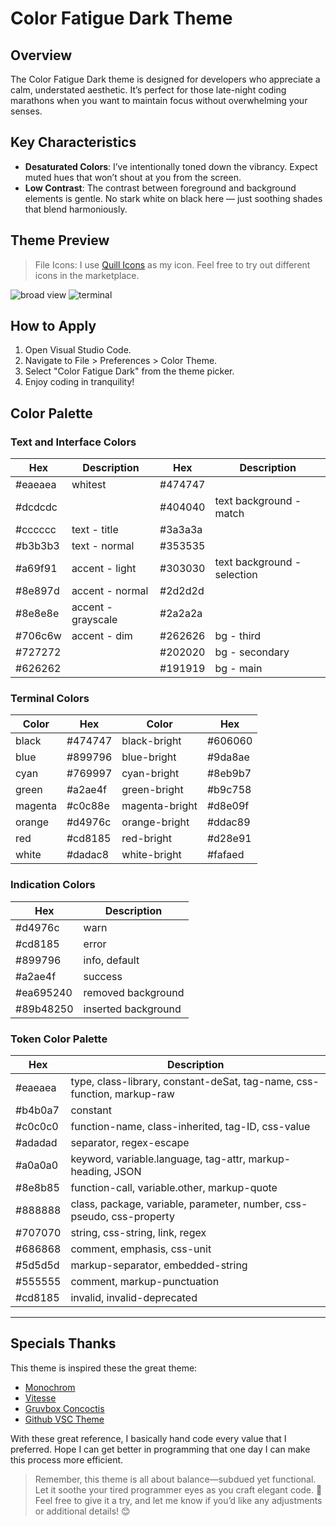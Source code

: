 # Color Fatigue Dark Theme

## Overview

The Color Fatigue Dark theme is designed for developers who appreciate a calm, understated aesthetic. It’s perfect for those late-night coding marathons when you want to maintain focus without overwhelming your senses.

## Key Characteristics

- **Desaturated Colors**: I’ve intentionally toned down the vibrancy. Expect muted hues that won’t shout at you from the screen.
- **Low Contrast**: The contrast between foreground and background elements is gentle. No stark white on black here — just soothing shades that blend harmoniously.

## Theme Preview

> File Icons: I use [Quill Icons](https://github.com/cdonohue/vscode-quill-icons) as my icon. Feel free to try out different icons in the marketplace.

![broad view](https://raw.githubusercontent.com/noidilin/vscode-theme-color-fatigue/main/img/broad-view.jpg)
![terminal](https://raw.githubusercontent.com//noidilin/vscode-theme-color-fatigue/main/img/terminal.jpg)

## How to Apply

1. Open Visual Studio Code.
2. Navigate to File > Preferences > Color Theme.
3. Select "Color Fatigue Dark" from the theme picker.
4. Enjoy coding in tranquility!

## Color Palette

### Text and Interface Colors

| Hex     | Description        | Hex     | Description                 |
| ------- | ------------------ | ------- | --------------------------- |
| #eaeaea | whitest            | #474747 |                             |
| #dcdcdc |                    | #404040 | text background - match     |
| #cccccc | text - title       | #3a3a3a |                             |
| #b3b3b3 | text - normal      | #353535 |                             |
| #a69f91 | accent - light     | #303030 | text background - selection |
| #8e897d | accent - normal    | #2d2d2d |                             |
| #8e8e8e | accent - grayscale | #2a2a2a |                             |
| #706c6w | accent - dim       | #262626 | bg - third                  |
| #727272 |                    | #202020 | bg - secondary              |
| #626262 |                    | #191919 | bg - main                   |

### Terminal Colors

| Color   | Hex     | Color          | Hex     |
| ------- | ------- | -------------- | ------- |
| black   | #474747 | black-bright   | #606060 |
| blue    | #899796 | blue-bright    | #9da8ae |
| cyan    | #769997 | cyan-bright    | #8eb9b7 |
| green   | #a2ae4f | green-bright   | #b9c758 |
| magenta | #c0c88e | magenta-bright | #d8e09f |
| orange  | #d4976c | orange-bright  | #ddac89 |
| red     | #cd8185 | red-bright     | #d28e91 |
| white   | #dadac8 | white-bright   | #fafaed |

### Indication Colors

| Hex       | Description         |
| --------- | ------------------- |
| #d4976c   | warn                |
| #cd8185   | error               |
| #899796   | info, default       |
| #a2ae4f   | success             |
| #ea695240 | removed background  |
| #89b48250 | inserted background |

### Token Color Palette

| Hex     | Description                                                             |
| ------- | ----------------------------------------------------------------------- |
| #eaeaea | type, class-library, constant-deSat, tag-name, css-function, markup-raw |
| #b4b0a7 | constant                                                                |
| #c0c0c0 | function-name, class-inherited, tag-ID, css-value                       |
| #adadad | separator, regex-escape                                                 |
| #a0a0a0 | keyword, variable.language, tag-attr, markup-heading, JSON              |
| #8e8b85 | function-call, variable.other, markup-quote                             |
| #888888 | class, package, variable, parameter, number, css-pseudo, css-property   |
| #707070 | string, css-string, link, regex                                         |
| #686868 | comment, emphasis, css-unit                                             |
| #5d5d5d | markup-separator, embedded-string                                       |
| #555555 | comment, markup-punctuation                                             |
| #cd8185 | invalid, invalid-deprecated                                             |

---

## Specials Thanks

This theme is inspired these the great theme:

- [Monochrom](https://github.com/anotherglitchinthematrix/monochrome)
- [Vitesse](https://github.com/antfu/vscode-theme-vitesse)
- [Gruvbox Concoctis](https://github.com/wheredoesyourmindgo/gruvbox-concoctis-vscode-theme)
- [Github VSC Theme](https://github.com/primer/github-vscode-theme?tab=readme-ov-file)

With these great reference, I basically hand code every value that I preferred. Hope I can get better in programming that one day I can make this process more efficient.

> Remember, this theme is all about balance—subdued yet functional. Let it soothe your tired programmer eyes as you craft elegant code. 🌿
> Feel free to give it a try, and let me know if you’d like any adjustments or additional details! 😊
